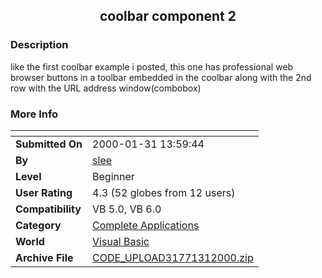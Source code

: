 ﻿<div align="center">

## coolbar component 2


</div>

### Description

like the first coolbar example i posted, this one has professional web browser buttons in a toolbar embedded in the coolbar along with the 2nd row with the URL address window(combobox)
 
### More Info
 


<span>             |<span>
---                |---
**Submitted On**   |2000-01-31 13:59:44
**By**             |[slee](https://github.com/Planet-Source-Code/PSCIndex/blob/master/ByAuthor/slee.md)
**Level**          |Beginner
**User Rating**    |4.3 (52 globes from 12 users)
**Compatibility**  |VB 5\.0, VB 6\.0
**Category**       |[Complete Applications](https://github.com/Planet-Source-Code/PSCIndex/blob/master/ByCategory/complete-applications__1-27.md)
**World**          |[Visual Basic](https://github.com/Planet-Source-Code/PSCIndex/blob/master/ByWorld/visual-basic.md)
**Archive File**   |[CODE\_UPLOAD31771312000\.zip](https://github.com/Planet-Source-Code/slee-coolbar-component-2__1-5814/archive/master.zip)








